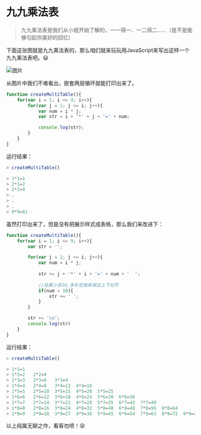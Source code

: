 # 九九乘法表
> 九九乘法表是我们从小就开始了解的，一一得一、一二得二......（是不是能够勾起你美好的回忆）

下面这张图就是九九乘法表的，那么咱们就来玩玩用JavaScript来写出这样一个九九乘法表吧。:smiley:

![图片](https://ss0.bdstatic.com/94oJfD_bAAcT8t7mm9GUKT-xh_/timg?image&quality=100&size=b4000_4000&sec=1488960559&di=716e34941099dd6aee667998cbb6e5e4&src=http://www.51wendang.com/pic/c6299afefe74d56f93e61d6f/1-461-jpg_6_0_______-866-0-0-866.jpg)

从图片中我们不难看出，嵌套两层循环就能打印出来了。

```javascript
function createMultiTable(){
    for(var i = 1; i <= 9; i++){
        for(var j = 1; j <= i; j++){
            var num = i * j;
            var str = i + '*' + j + '=' + num;

            console.log(str);
        }
    }
}
```

运行结果：
```javascript
> createMultiTable()

> 1*1=1
> 2*1=2
> 2*2=4
> .
> .
> .
> 9*9=81
```

虽然打印出来了，但是没有把展示样式成表格，那么我们来改进下：

```javascript
function createMultiTable(){
    for(var i = 1; i <= 9; i++){
        var str = '';

        for(var j = 1; j <= i; j++){
            var num = i * j;
            
            str += j + '*' + i + '=' + num + '  ';
            
            //结果小余10,多补空格来保证上下对齐
            if(num < 10){
                str += ' ';
            }
        }

        str += '\n';
        console.log(str)
    }
}
```

运行结果：
```javascript
> createMultiTable()

> 1*1=1   
> 1*2=2   2*2=4   
> 1*3=3   2*3=6   3*3=9   
> 1*4=4   2*4=8   3*4=12  4*4=16  
> 1*5=5   2*5=10  3*5=15  4*5=20  5*5=25  
> 1*6=6   2*6=12  3*6=18  4*6=24  5*6=30  6*6=36  
> 1*7=7   2*7=14  3*7=21  4*7=28  5*7=35  6*7=42  7*7=49  
> 1*8=8   2*8=16  3*8=24  4*8=32  5*8=40  6*8=48  7*8=56  8*8=64  
> 1*9=9   2*9=18  3*9=27  4*9=36  5*9=45  6*9=54  7*9=63  8*9=72  9*9=81  
```

以上纯属无聊之作，看客勿喷！:stuck_out_tongue_closed_eyes: